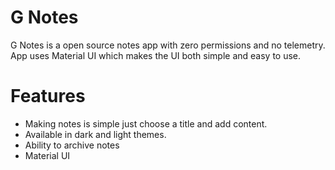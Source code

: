 # G Notes

G Notes is a open source notes app with zero permissions and no telemetry. App uses Material UI which makes the UI both simple and easy to use.

# Features

  - Making notes is simple just choose a title and add content.
  - Available in dark and light themes.
  - Ability to archive notes
  - Material UI